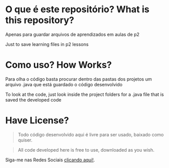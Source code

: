 # O que é este repositório? What is this repository?


Apenas para guardar arquivos de aprendizados em aulas de p2

Just to save learning files in p2 lessons


# Como uso? How Works?


Para olha o código basta procurar dentro das pastas dos projetos um arquivo .java que está guardado
o código desenvolvido

To look at the code, just look inside the project folders for a .java file that is saved
the developed code


# Have License?


> Todo código desenvolvido aqui é livre para ser usado, baixado como quiser.

> All code developed here is free to use, downloaded as you wish.

Siga-me nas Redes Sociais [clicando aqui!](https://linktr.ee/Ailtu).
